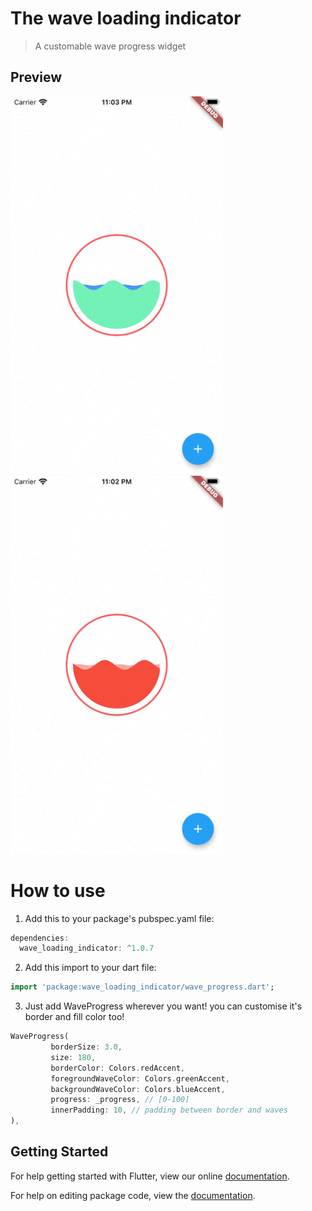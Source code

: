 # The wave loading indicator

>A customable wave progress widget


## Preview

<img src="https://github.com/SergeyShustikov/wave_loading_indicator/blob/master/art/example_1.gif?raw=true" width="340px" />
<img src="https://github.com/SergeyShustikov/wave_loading_indicator/blob/master/art/example_2.gif?raw=true" width="340px" />

# How to use
 1. Add this to your package's pubspec.yaml file:

````dart
dependencies:
  wave_loading_indicator: ^1.0.7
  ````
  
 2. Add this import to your dart file:

````dart
import 'package:wave_loading_indicator/wave_progress.dart';
  ````

 3. Just add WaveProgress wherever you want!
 you can customise it's border and fill color too!
 
 ````dart
WaveProgress(
          borderSize: 3.0, 
          size: 180, 
          borderColor: Colors.redAccent,
          foregroundWaveColor: Colors.greenAccent,
          backgroundWaveColor: Colors.blueAccent,
          progress: _progress, // [0-100]
          innerPadding: 10, // padding between border and waves
),
  ````
 
## Getting Started

For help getting started with Flutter, view our online [documentation](https://flutter.io/).

For help on editing package code, view the [documentation](https://flutter.io/developing-packages/).
